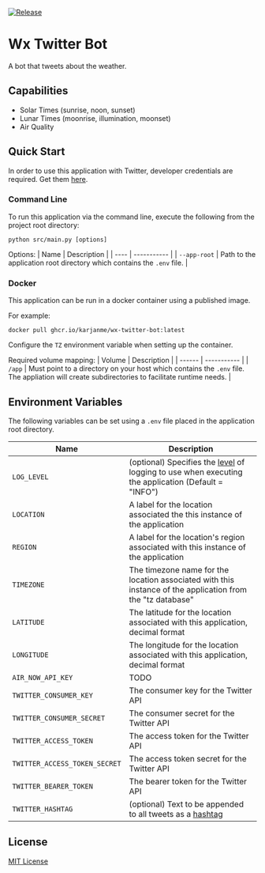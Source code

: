 [release-image]: https://img.shields.io/github/v/release/karjanme/wx-twitter-bot
[release-url]: https://ghcr.io/karjanme/wx-twitter-bot

[![Release][release-image]][release-url]

# Wx Twitter Bot

A bot that tweets about the weather.

## Capabilities

- Solar Times (sunrise, noon, sunset)
- Lunar Times (moonrise, illumination, moonset)
- Air Quality

## Quick Start

In order to use this application with Twitter, developer credentials are required. Get them [here](https://developer.twitter.com/).

### Command Line

To run this application via the command line, execute the following from the project root directory:

```
python src/main.py [options]
```

Options:
| Name | Description |
| ---- | ----------- |
| `--app-root` | Path to the application root directory which contains the `.env` file. |

### Docker

This application can be run in a docker container using a published image.

For example:
```
docker pull ghcr.io/karjanme/wx-twitter-bot:latest
```

Configure the `TZ` environment variable when setting up the container.

Required volume mapping:
| Volume | Description |
| ------ | ----------- |
| `/app` | Must point to a directory on your host which contains the `.env` file. <br /> The appliation will create subdirectories to facilitate runtime needs. |

## Environment Variables

The following variables can be set using a `.env` file placed in the application root directory.

| Name | Description |
| ---- | ----------- |
| `LOG_LEVEL` | (optional) Specifies the [level](https://docs.python.org/3/library/logging.html#levels) of logging to use when executing the application (Default = "INFO") |
| `LOCATION` | A label for the location associated the this instance of the application |
| `REGION` | A label for the location's region associated with this instance of the application |
| `TIMEZONE` | The timezone name for the location associated with this instance of the application from the "tz database" |
| `LATITUDE` | The latitude for the location associated with this application, decimal format |
| `LONGITUDE` | The longitude for the location associated with this application, decimal format |
| `AIR_NOW_API_KEY` | TODO |
| `TWITTER_CONSUMER_KEY` | The consumer key for the Twitter API |
| `TWITTER_CONSUMER_SECRET` | The consumer secret for the Twitter API |
| `TWITTER_ACCESS_TOKEN` | The access token for the Twitter API |
| `TWITTER_ACCESS_TOKEN_SECRET` | The access token secret for the Twitter API |
| `TWITTER_BEARER_TOKEN` | The bearer token for the Twitter API |
| `TWITTER_HASHTAG` | (optional) Text to be appended to all tweets as a [hashtag](https://help.twitter.com/en/using-twitter/how-to-use-hashtags) |

## License

[MIT License](https://github.com/jnsnkrllive/wx-twitter-bot/blob/master/LICENSE)
